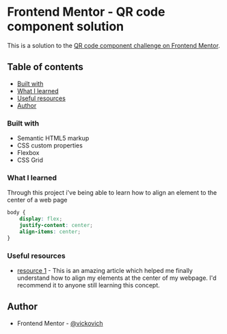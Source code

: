 # Frontend Mentor - QR code component solution

This is a solution to the [QR code component challenge on Frontend Mentor](https://www.frontendmentor.io/challenges/qr-code-component-iux_sIO_H). 

## Table of contents
  - [Built with](#built-with)
  - [What I learned](#what-i-learned)
  - [Useful resources](#useful-resources)
- [Author](#author)

### Built with

- Semantic HTML5 markup
- CSS custom properties
- Flexbox
- CSS Grid

### What I learned

Through this project i've being able to learn how to align an element to the center of a web page 

```css
body {
    display: flex;
    justify-content: center;
    align-items: center;
}
```

### Useful resources

- [resource 1](https://www.freecodecamp.org/news/how-to-center-a-div-with-css/) - This is an amazing article which helped me finally understand how to align my elements at the center of my webpage. I'd recommend it to anyone still learning this concept.

## Author

- Frontend Mentor - [@vickovich](https://www.frontendmentor.io/profile/vickovich)

